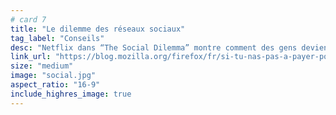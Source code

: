 ```yaml
---
# card 7
title: "Le dilemme des réseaux sociaux"
tag_label: "Conseils"
desc: "Netflix dans “The Social Dilemma” montre comment des gens deviennent de la monnaie d’échange pour des entreprises. Et ce n’est pas tout."
link_url: "https://blog.mozilla.org/firefox/fr/si-tu-nas-pas-a-payer-pour-un-produit-cest-que-tu-es-certainement-le-produit/?utm_source=www.mozilla.org&utm_medium=referral&utm_campaign=homepage&utm_content=card"
size: "medium"
image: "social.jpg"
aspect_ratio: "16-9"
include_highres_image: true
---
```

